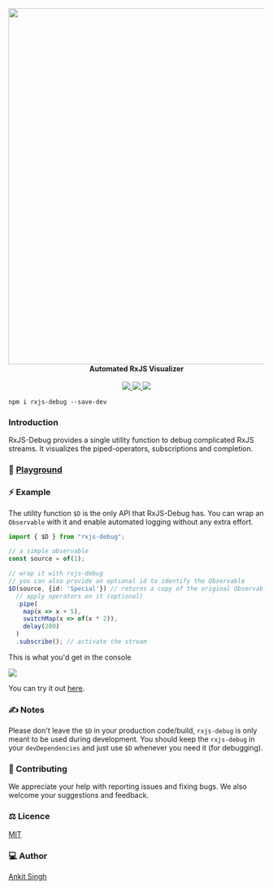 <p align="center">
    <a href="https://rxjs-debug.github.io">
        <img width="700px" src="https://raw.githubusercontent.com/rxjs-debug/rxjs-debug/master/static/rxjs-debug-banner-shadow.svg"/>
    </a>
    <br/>
    <b>Automated RxJS Visualizer</b><br><br>
    <a aria-label="MIT license" href="https://github.com/rxjs-debug/rxjs-debug/blob/master/LICENSE">
        <img src="https://img.shields.io/badge/License-MIT-blue.svg?style=flat-square&color=420690&labelColor=000">
    </a>
    <a aria-label="npm version" href="https://www.npmjs.com/package/rxjs-debug">
        <img src="https://img.shields.io/npm/v/rxjs-debug?style=flat-square&color=420690&labelColor=000">
    </a>
    <a aria-label="Discord chat" href="https://discord.gg/bw8juJEqu3">
        <img src="https://img.shields.io/badge/chat-discord-blue.svg?style=flat-square&color=420690&labelColor=000">
    </a>
</p>

```shell script
npm i rxjs-debug --save-dev
```

### Introduction

RxJS-Debug provides a single utility function to debug complicated RxJS streams.
It visualizes the piped-operators, subscriptions and completion.

### 🤾 [Playground](https://rxjs-debug.github.io)

### ⚡ Example

The utility function `$D` is the only API that RxJS-Debug has.
You can wrap an `Observable` with it and enable automated logging without any extra effort.

```typescript
import { $D } from "rxjs-debug";

// a simple observable
const source = of(1);

// wrap it with rxjs-debug
// you can also provide an optional id to identify the Observable
$D(source, {id: 'Special'}) // returns a copy of the original Observable with logging enabled
  // apply operators on it (optional)
  .pipe(
    map(x => x + 5),
    switchMap(x => of(x * 2)),
    delay(200)
  )
  .subscribe(); // activate the stream
```

This is what you'd get in the console

<img src="https://raw.githubusercontent.com/rxjs-debug/rxjs-debug/master/static/readme-example-output.png"/>

You can try it out [here](https://rxjs-debug.github.io).

### ✍ Notes

Please don't leave the `$D` in your production code/build, `rxjs-debug` is only meant to be used during development.
You should keep the `rxjs-debug` in your `devDependencies` and just use `$D` whenever you need it (for debugging).

### 🤝 Contributing

We appreciate your help with reporting issues and fixing bugs.
We also welcome your suggestions and feedback.

### ⚖ Licence

[MIT](https://github.com/rxjs-debug/rxjs-debug/blob/master/LICENSE)

### 💻 Author

[Ankit Singh](https://twitter.com/AlionBalyan)
